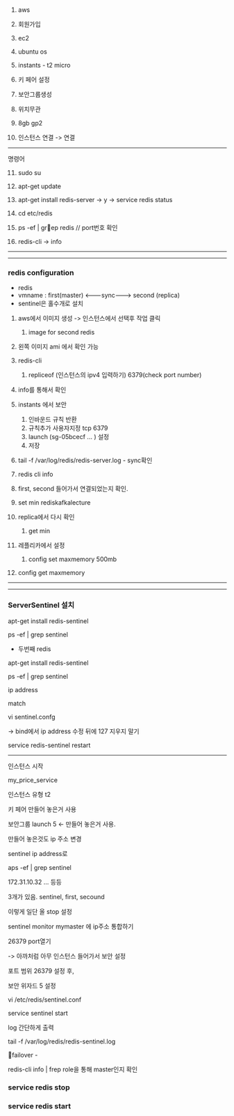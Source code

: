 ### 


1. aws
2. 회원가입

3. ec2
4. ubuntu os
5. instants - t2 micro

6. 키 페어 설정

7. 보안그룹생성
8. 위치무관
9. 8gb gp2

10. 인스턴스 연결 -> 연결

---
명령어

11. sudo su
12. apt-get update
13. apt-get install redis-server -> y -> service redis status
14. cd etc/redis
15. ps -ef | grep redis // port번호 확인

16. redis-cli -> info

---
---

### redis configuration

- redis 
- vmname : first(master) <---sync---> second (replica)
- sentinel은 홀수개로 설치



1. aws에서 이미지 생성 -> 인스턴스에서 선택후 작업 클릭
   1. image for second redis
  
2. 왼쪽 이미지 ami 에서 확인 가능

3. redis-cli
   1. repliceof (인스턴스의 ipv4 입력하기) 6379(check port number)
  
4. info를 통해서 확인

5. instants 에서 보안
   1. 인바운드 규칙 반환
   2. 규칙추가 사용자지정 tcp 6379
   3. launch (sg-05bcecf ... ) 설정
   4. 저장
  
6. tail -f /var/log/redis/redis-server.log - sync확인

7. redis cli info

8. first, second 들어가서 연결되었는지 확인.

9. set min rediskafkalecture

10. replica에서 다시 확인
    1. get min
   
11. 레플리카에서 설정
    1. config set maxmemory 500mb
   
12. config get maxmemory

---
---


### ServerSentinel 설치

apt-get install redis-sentinel

ps -ef | grep sentinel

- 두번째 redis

apt-get install redis-sentinel


ps -ef | grep sentinel

ip address

match

vi sentinel.confg

-> bind에서 ip address 수정 뒤에 127 지우지 말기

service redis-sentinel restart

---

인스턴스 시작

my_price_service

인스턴스 유형 t2

키 페어 만들어 놓은거 사용

보안그룹 launch 5 <- 만들어 놓은거 사용.

만들어 놓은것도 ip 주소 변경

sentinel ip address로

aps -ef | grep sentinel

172.31.10.32 ... 등등



3개가 있음. 
sentinel, first, secound

이렇게 일단 올 stop 설정


sentinel monitor mymaster 에 ip주소 통합하기


26379 port열기

-> 아까처럼 아무 인스턴스 들어가서 보안 설정

포트 범위 26379 설정 후,

보안 위자드 5 설정

vi /etc/redis/sentinel.conf

service sentinel start

log 간단하게 출력

tail -f /var/log/redis/redis-sentinel.log

failover - 

redis-cli info | frep role을 통해 master인지 확인


### service redis stop
### service redis start








